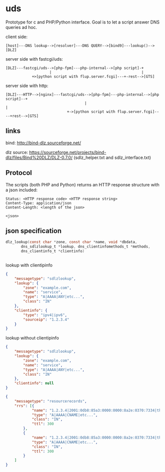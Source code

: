 # uds

Prototype for c and PHP/Python interface. Goal is to let a script answer DNS queries ad hoc. 


client side:
```
[host]---DNS lookup-->[resolver]---DNS QUERY-->[bind9]---lookup()-->[DLZ]
```

server side with fastcgi/uds:
```
[DLZ]---fastcgi/uds-->[php-fpm]---php-internal-->[php script]-+
                    |                                         |
		    +>[python script with flup.server.fcgi]---+-rest-->[GTS]
```

server side with http:
```
[DLZ]---HTTP-->[nginx]---fastcgi/uds-->[php-fpm]---php-internal-->[php script]--+
                                    |                                           |
		                    +->[python script with flup.server.fcgi]----+rest-->[GTS]
```


## links

bind: http://bind-dlz.sourceforge.net/

dlz source: https://sourceforge.net/projects/bind-dlz/files/Bind%20DLZ/DLZ-0.7.0/ (sdlz_helper.txt and sdlz_interface.txt)


## Protocol

The scripts (both PHP and Python) returns an HTTP response structure with a json included:

```
Status: <HTTP response code> <HTTP response string>
Content-Type: application/json
Content-Length: <length of the json>

<json>
```


## json specification

``` c
dlz_lookup(const char *zone, const char *name, void *dbdata,
	   dns_sdlzlookup_t *lookup, dns_clientinfomethods_t *methods,
	   dns_clientinfo_t *clientinfo)
    

```

lookup with clientipinfo
```json
{
	"messagetype": "sdlzlookup",
	"lookup": {
		"zone": "example.com",
		"name": "service",
		"type": "A|AAAA|ANY|etc...",
		"class": "IN"
	},
	"clientinfo": {
		"type": "ipv4|ipv6",
		"sourceip": "1.2.3.4"
	}
}
```

lookup without clientipinfo
```json
{
	"messagetype": "sdlzlookup",
	"lookup": {
		"zone": "example.com",
		"name": "service",
		"type": "A|AAAA|ANY|etc...",
		"class": "IN"
	},
	"clientinfo": null
}
```



```json
{
	"messagetype": "resourcerecords",
	"rrs": [{
			"name": "1.2.3.4|2001:0db8:85a3:0000:0000:8a2e:0370:7334|this.is.the.right.fqdn.example.com|etc...",
			"type": "A|AAAA|CNAME|etc...",
			"class": "IN",
			"ttl": 300
		},
		{
			"name": "1.2.3.4|2001:0db8:85a3:0000:0000:8a2e:0370:7334|this.is.the.right.fqdn.example.com|etc...",
			"type": "A|AAAA|CNAME|etc...",
			"class": "IN",
			"ttl": 300
		}
	]
}
```



